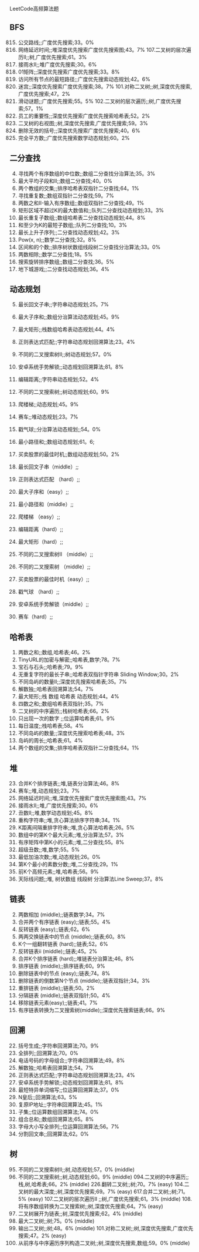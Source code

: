 LeetCode高频算法题

## BFS

815. 公交路线;;广度优先搜索;33。0%
743. 网络延迟时间;;堆深度优先搜索广度优先搜索图;43。7%
107.二叉树的层次遍历II;;树,广度优先搜索;61。3%
407. 接雨水II;;堆广度优先搜索;30。6%
542. 01矩阵;;深度优先搜索广度优先搜索;33。8%
847. 访问所有节点的最短路径;;广度优先搜索动态规划;42。6%
490. 迷宫;;深度优先搜索广度优先搜索;38。7%
101.对称二叉树;;树,深度优先搜索,广度优先搜索;47。2%
773. 滑动谜题;;广度优先搜索;55。5%
102.二叉树的层次遍历;;树,广度优先搜索;57。1%
690. 员工的重要性;;深度优先搜索广度优先搜索哈希表;52。2%
199. 二叉树的右视图;;树,深度优先搜索,广度优先搜索;59。3%
301. 删除无效的括号;;深度优先搜索广度优先搜索;40。6%
279. 完全平方数;;广度优先搜索数学动态规划;60。2%

## 二分查找

004. 寻找两个有序数组的中位数;;数组二分查找分治算法;35。3%
644. 最大平均子段和II;;数组二分查找;40。0%
349. 两个教组的交集;;排序哈希表双指针二分查找;64。1%
287. 寻找重复数;;数组双指针二分查找;59。7%
167. 两数之和II-输入有序数组;;数组双指针二分查找;49。1%
363. 矩形区域不超过K的最大数值和;;队列二分查找动态规划;33。3%
718. 最长重复子数组;;数组哈希表二分查找动态规划;44。8%
862. 和至少为K的最短子数组;;队列二分查找;10。3%
300. 最长上升子序列;;二分查找动态规划;42。3%
050. Pow(x, n);;数学二分查找;32。8%
327. 区间和的个数;;排序树状数组线段树二分查找分治算法;33。0%
029. 两数相除;;数学二分查找;18。5%
033. 搜索旋转排序数组;;数组二分查找;36。5%
174. 地下城游戏;;二分查找动态规划;36。4%

## 动态规划

005. 最长回文子串;;字符串动态规划;25。7%
053. 最大子序和;;数组分治算法动态规划;45。9%
085. 最大矩形;;栈数组哈希表动态规划;44。4%
010. 正则表达式匹配;;字符串动态规划回溯算法;23。4%
095. 不同的二叉搜索树II;;树动态规划;57。0%
351. 安卓系统手势解锁;;动态规划回溯算法;81。8%
072. 编辑距离;;字符串动态规划;52。4%
096. 不同的二叉搜索树;;树动态规划;60。9%
070. 爬楼梯;;动态规划;45。9%
818. 赛车;;堆动态规划;23。7%
312. 戳气球;;分治算法动态规划;;54。0%
064. 最小路径和;;数组动态规划;61。6;
121. 买卖股票的最佳时机;;数组动态规划;50。2%


005. 最长回文子串（middle）;;
010. 正则表达式匹配 （hard）;;
053. 最大子序和（easy）;;
064. 最小路径和（middle）;;
070. 爬楼梯 （easy）;;
072. 编辑距离（hard）;;
085. 最大矩形（hard）;;
095. 不同的二叉搜索树II （middle）;;
096. 不同的二叉搜索树 （middle）;;
121. 买卖股票的最佳时机（easy）;;
312. 戳气球 （hard）;;
351. 安卓系统手势解锁（middle）;;
818. 赛车（hard）;;


## 哈希表

001. 两数之和;;数组,哈希表;46。2%
535. TinyURL的加密与解密;;哈希表,数学;78。7%
771. 宝石与石头;;哈希表;79。9%
003. 无重复字符的最长子串;;哈希表双指针字符串 Sliding Window;30。2%
711. 不同岛屿的数量II;;深度优先搜索哈希表;35。7%
037. 解数独;;哈希表回溯算法;54。7%
085. 最大矩形;;栈 数组 哈希表 动态规划;44。4%
018. 四数之和;;数组哈希表双指针;35。7%
094. 二叉树的中序遍历;;栈树哈希表;66。2%
136. 只出现一次的数字 ;;位运算哈希表;61。9%
739. 每日温度;;栈哈希表;58。4%
694. 不同岛屿的数量;;深度优先搜索哈希表;48。3%
463. 岛屿的周长;;哈希表;61。4%
349. 两个数组的交集;;排序哈希表双指针二分查找;64。1%

## 堆 

023. 合并K个排序链表;;堆,链表分治算法;46。8%
818. 赛车;;堆,动态规划;23。7%
743. 网络延迟时间;;堆,深度优先搜索广度优先搜索图;43。7%
407. 接雨水II;;堆,广度优先搜索;30。6%
264. 丑数II;;堆,数学动态规划;45。8%
767. 重构字符串;;堆,贪心算法排序字符串;34。1%
358. K距离间隔重排字符串;;堆,贪心算法哈希表;26。5%
215. 数组中的第K个最大元素;;堆,分治算法;57。3%
378. 有序矩阵中第K小的元素;;堆,二分查找;55。8%
313. 超级丑数;;堆,数学;55。5%
871. 最低加油次数;;堆,动态规划;26。0%
786. 第K个最小的素数分数;;堆,二分查找;29。1%
347. 前K个高频元素;;堆,哈希表;56。9%
218. 天际线问题;;堆, 树状数组 线段树 分治算法Line Sweep;37。8%

## 链表

002. 两数相加 (middle);;链表数学;34。7%
021. 合并两个有序链表 (easy);;链表;55。4%
206. 反转链表 (easy);;链表;62。6%
024. 两两交换链表中的节点 (middle);;链表;60。8%
025. K个一组翻转链表 (hard);;链表;52。6%
092. 反转链表ii (middle);;链表;45。2%
023. 合并K个排序链表 (hard);;堆链表分治算法;46。8%
148. 排序链表 (middle);;排序链表;60。9%
237. 删除链表中的节点 (easy);;链表;74。8%
019. 删除链表的倒数第N个节点 (middle);;链表双指针;34。3%
143. 重排链表 (middle);;链表;50。2%
086. 分隔链表 (middle);;链表双指针;50。4%
203. 移除链表元素(easy);;链表;41。7%
109. 有序链表转换为二叉搜索树(middle);;深度优先搜索链表;66。9%

## 回溯

022. 括号生成;;字符串回溯算法;70。9%
046. 全排列;;回溯算法;70。0%
017. 电话号码的字母组合;;字符串回溯算法;49。8%
037. 解数独;;哈希表回溯算法;54。7%
010. 正则表达式匹配;;字符串动态规划回溯算法;23。4%
351. 安卓系统手势解锁;;动态规划回溯算法;81。8%
411. 最短特异单词缩写;;位运算回溯算法;37。0%
051. N皇后;;回溯算法;63。5%
093. 复原IP地址;;字符串回溯算法;45。1%
078. 子集;;位运算数组回溯算法;74。0%
039. 组合总和;;数组回溯算法;65。8%
784. 字母大小写全排列;;位运算回溯算法;56。7%
131. 分割回文串;;回溯算法;62。0%

## 树

095. 不同的二叉搜索树II;;树,动态规划;57。0% (middle)
096. 不同的二叉搜索树;;树,动态规划;60。9% (middle)
094.二叉树的中序遍历;;栈,树,哈希表;66。2% (middle)
226.翻转二叉树;;树;70。7% (easy)
104.二叉树的最大深度;;树,深度优先搜索;69。7% (easy)
617.合并二叉树;;树;71。5% (easy)
107.二叉树的层次遍历II ;;树,广度优先搜索;61。3% (middle)
108.将有序数组转换为二叉搜索树;;树,深度优先搜索;64。7% (easy)
114. 二叉树展开为链表;;树,深度优先搜索;62。4% (middle)
654. 最大二叉树;;树;75。0% (middle)
655. 输出二叉树;;树;48。6% (middle)
101.对称二叉树;;树,深度优先搜索,广度优先搜索;47。2% (easy)
105. 从前序与中序遍历序列构造二叉树;;树,深度优先搜索,数组;59。0% (middle)







